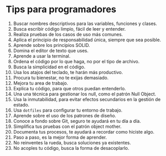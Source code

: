 # Tips para programadores

1. Buscar nombres descriptivos para las variables, funciones y clases.
2. Busca escribir código limpio, fácil de leer y entender.
3. Realiza pruebas de los casos de uso más comunes.
4. Aplica el principio de responsabilidad única, siempre que sea posible.
5. Aprende sobre los principios SOLID.
6. Domina el editor de texto que uses.
7. Aprende a usar la terminal.
8. Ordena el código por lo que haga, no por el tipo de archivo.
9. Busca la simplicidad en el código.
10. Usa los atajos del teclado, te harán más productivo.
11. Procura tu bienestar, no te exijas demasiado.
12. Mejora tu area de trabajo.
13. Explica tu código, para que otros puedan entenderlo.
14. Una una técnica para gestionar los null, como el patrón Null Object.
15. Usa la inmutabilidad, para evitar efectos secundarios en la gestión de estado.
16. Usa `dotfiles` para configurar tu entorno de trabajo.
17. Aprende sobre el uso de los patrones de diseño.
18. Conoce a fondo sobre Git, seguro te ayudará en tu día a día.
19. Simplifica tus pruebas con el patrón object mother.
20. Documenta tus procesos, te ayudará a recordar como hiciste algo.
21. Paso a paso, es la mejor forma de aprender.
22. No reinventes la rueda, busca soluciones ya existentes.
23. No acoples tu código, busca la forma de desacoplarlo.
